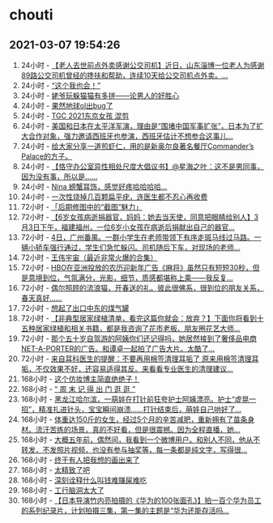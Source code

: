 # chouti
## 2021-03-07 19:54:26
1. 24小时 - [【老人去世前点外卖感谢公交司机】近日，山东淄博一位老人为感谢89路公交司机曾经的搀扶和帮助，连续10天给公交司机点外卖。...](https://dig.chouti.com//link/30398422)
1. 24小时 - [“这个我也会！”](https://dig.chouti.com//link/30399282)
1. 24小时 - [姥爷玩躲猫猫有多拼——论男人的好胜心](https://dig.chouti.com//link/30397866)
1. 24小时 - [果然地球ol出bug了](https://dig.chouti.com//link/30399150)
1. 24小时 - [TGC 2021东京女孩 混剪](https://dig.chouti.com//link/30399387)
1. 24小时 - [美国和日本在太平洋军演，理由是“围堵中国军事扩张”，日本为了扩大合作对象，强力邀请西班牙也参演，西班牙估计不想参合这事儿...](https://dig.chouti.com//link/30400300)
1. 24小时 - [给大家分享一道煎虾仁，用的是新奥尔良著名餐厅Commander’s Palace的方子。](https://dig.chouti.com//link/30398410)
1. 24小时 - [【恪守办公室异性相处尺度大倡议书】@星海之叶：这不是男同事，因为没有事，所以是……](https://dig.chouti.com//link/30400932)
1. 24小时 - [Nina 螃蟹耳饰，感觉好疼哈哈哈哈...](https://dig.chouti.com//link/30398746)
1. 24小时 - [一次性烧掉几百颗扁平疣，连医生都不忍心再收费](https://dig.chouti.com//link/30397977)
1. 72小时 - [「后期修图中的“截图”魅力」](https://dig.chouti.com//link/30391536)
1. 72小时 - [【6岁女孩病逝捐器官，妈妈：她去当天使，同意把眼睛给别人】3月3日下午，福建福州，一位6岁小女孩在病逝后捐献出自己的器官...](https://dig.chouti.com//link/30396388)
1. 72小时 - [4日，广州番禺。一群小学生在老师带领下有序走斑马线过马路。一辆小轿车强行通过，学生们急忙躲闪。司机随后下车，对现场的老师...](https://dig.chouti.com//link/30391546)
1. 72小时 - [王伟宇宙（最近非常火爆的合集）](https://dig.chouti.com//link/30395120)
1. 72小时 - [HBO在亚洲投放的农历迎新年广告《麻将》虽然只有短短30秒，但是意境到位，气氛满分，光影，细节，质感都堪称上乘——我反复...](https://dig.chouti.com//link/30397202)
1. 72小时 - [偶尔照顾的流浪猫，开春送的礼。彼此很佛系，很到位的朋友关系，春天真好……](https://dig.chouti.com//link/30392086)
1. 72小时 - [想起了出口中东的煤气罐](https://dig.chouti.com//link/30397641)
1. 72小时 - [【非典型居家绿植清单，看完这篇你就会：放弃？】下面你将看到十五种居家绿植和相关书籍，都是我咨询了花市老板、朋友圈花艺大师...](https://dig.chouti.com//link/30397803)
1. 72小时 - [那个五十岁自驾游的阿姨你们还记得吗，她居然接到了奢侈品电商NET-A-PORTER的广告。和谭卓一起拍了广告大片。太酷了...](https://dig.chouti.com//link/30394378)
1. 72小时 - [来自耳科医生的提醒：不要再用棉签清理耳垢了️ 原来用棉签清理耳垢，不仅效果不好，还容易适得其反。来看看专业医生的清理建议...](https://dig.chouti.com//link/30395856)
1. 168小时 - [这个仿妆博主简直绝绝子！](https://dig.chouti.com//link/30378090)
1. 168小时 - [“ 周 末 记 得 出 门 逛 逛 ”](https://dig.chouti.com//link/30375767)
1. 168小时 - [黑龙江哈尔滨，一萌娃在打针前狂夸护士阿姨漂亮。护士“虚晃一招”，精准扎进针头，宝宝瞬间崩溃……打针结束后，萌娃自己哄好了...](https://dig.chouti.com//link/30387239)
1. 168小时 - [体重达150斤的女生，经过5个月的辛苦减肥，重新拥有了苗条身材。流汗苦练的场景，真的不好看，但是很震撼。因为全程直播，她...](https://dig.chouti.com//link/30373525)
1. 168小时 - [大概五年前，偶然间，我看到一个微博用户。和别人不同，他从不转发，不发照片视频，也没有参与抽奖等，每一条都是纯文字，写得很...](https://dig.chouti.com//link/30383123)
1. 168小时 - [终于有人把我想的画出来了](https://dig.chouti.com//link/30374830)
1. 168小时 - [太精致了吧](https://dig.chouti.com//link/30377514)
1. 168小时 - [深刻诠释什么叫钱难赚屎难吃](https://dig.chouti.com//link/30373043)
1. 168小时 - [工行脑洞太大了](https://dig.chouti.com//link/30380676)
1. 168小时 - [【日本导演竹内亮拍摄的《华为的100张面孔》】拍一百个华为员工的系列纪录片，计划拍摄三集，第一集的主题是“华为还能存活吗...](https://dig.chouti.com//link/30387694)
